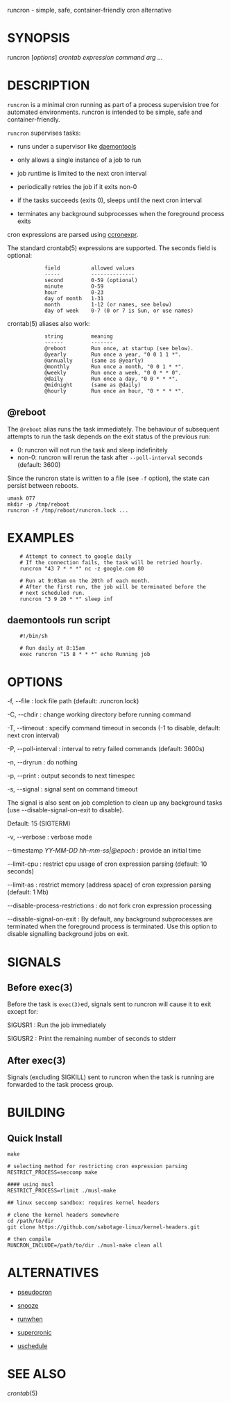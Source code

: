 runcron - simple, safe, container-friendly cron alternative

# SYNOPSIS

runcron [*options*] *crontab expression* *command* *arg* *...*

# DESCRIPTION

`runcron` is a minimal cron running as part of a process supervision
tree for automated environments. runcron is intended to be simple,
safe and container-friendly.

`runcron` supervises tasks:

* runs under a supervisor like
  [daemontools](https://cr.yp.to/daemontools.html)

* only allows a single instance of a job to run

* job runtime is limited to the next cron interval

* periodically retries the job if it exits non-0

* if the tasks succeeds (exits 0), sleeps until the next cron interval

* terminates any background subprocesses when the foreground process exits

cron expressions are parsed using
[ccronexpr](https://github.com/staticlibs/ccronexpr).

The standard crontab(5) expressions are supported. The seconds field
is optional:

				field          allowed values
				-----          --------------
				second         0-59 (optional)
				minute         0-59
				hour           0-23
				day of month   1-31
				month          1-12 (or names, see below)
				day of week    0-7 (0 or 7 is Sun, or use names)

crontab(5) aliases also work:

				string         meaning
				------         -------
				@reboot        Run once, at startup (see below).
				@yearly        Run once a year, "0 0 1 1 *".
				@annually      (same as @yearly)
				@monthly       Run once a month, "0 0 1 * *".
				@weekly        Run once a week, "0 0 * * 0".
				@daily         Run once a day, "0 0 * * *".
				@midnight      (same as @daily)
				@hourly        Run once an hour, "0 * * * *".

## @reboot

The `@reboot` alias runs the task immediately. The behaviour of subsequent
attempts to run the task depends on the exit status of the previous run:

* 0: runcron will not run the task and sleep indefinitely
* non-0: runcron will rerun the task after `--poll-interval` seconds
  (default: 3600)

Since the runcron state is written to a file (see `-f` option), the
state can persist between reboots.

~~~
umask 077
mkdir -p /tmp/reboot
runcron -f /tmp/reboot/runcron.lock ...
~~~

# EXAMPLES

        # Attempt to connect to google daily
        # If the connection fails, the task will be retried hourly.
        runcron "43 7 * * *" nc -z google.com 80

        # Run at 9:03am on the 20th of each month.
        # After the first run, the job will be terminated before the
        # next scheduled run.
        runcron "3 9 20 * *" sleep inf

## daemontools run script

        #!/bin/sh

        # Run daily at 8:15am
        exec runcron "15 8 * * *" echo Running job

# OPTIONS

-f, --file
: lock file path (default: .runcron.lock)

-C, --chdir
: change working directory before running command

-T, --timeout
: specify command timeout in seconds (-1 to disable, default: next
  cron interval)

-P, --poll-interval
: interval to retry failed commands (default: 3600s)

-n, --dryrun
: do nothing

-p, --print
: output seconds to next timespec

-s, --signal
: signal sent on command timeout

  The signal is also sent on job completion to clean up any background
  tasks (use --disable-signal-on-exit to disable).

  Default: 15 (SIGTERM)

-v, --verbose
: verbose mode

--timestamp *YY-MM-DD hh-mm-ss|@epoch*
: provide an initial time

--limit-cpu
: restrict cpu usage of cron expression parsing (default: 10 seconds)

--limit-as
: restrict memory (address space) of cron expression parsing (default: 1 Mb)

--disable-process-restrictions
: do not fork cron expression processing

--disable-signal-on-exit
: By default, any background subprocesses are terminated when the
  foreground process is terminated. Use this option to disable signalling
  background jobs on exit.

# SIGNALS

## Before exec(3)

Before the task is `exec(3)`ed, signals sent to runcron will cause it
to exit except for:

SIGUSR1
: Run the job immediately

SIGUSR2
: Print the remaining number of seconds to stderr

## After exec(3)

Signals (excluding SIGKILL) sent to runcron when the task is running
are forwarded to the task process group.

# BUILDING

## Quick Install

    make

    # selecting method for restricting cron expression parsing
    RESTRICT_PROCESS=seccomp make

    #### using musl
    RESTRICT_PROCESS=rlimit ./musl-make

    ## linux seccomp sandbox: requires kernel headers

    # clone the kernel headers somewhere
    cd /path/to/dir
    git clone https://github.com/sabotage-linux/kernel-headers.git

    # then compile
    RUNCRON_INCLUDE=/path/to/dir ./musl-make clean all

# ALTERNATIVES

* [pseudocron](https://github.com/msantos/pseudocron)

* [snooze](https://github.com/leahneukirchen/snooze)

* [runwhen](http://code.dogmap.org/runwhen/)

* [supercronic](https://github.com/aptible/supercronic)

* [uschedule](https://ohse.de/uwe/uschedule.html)

# SEE ALSO

_crontab_(5)
